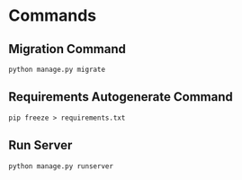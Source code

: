 # Commands

## Migration Command

```shell
python manage.py migrate
```

## Requirements Autogenerate Command

```shell
pip freeze > requirements.txt
```

## Run Server

```shell
python manage.py runserver

```
